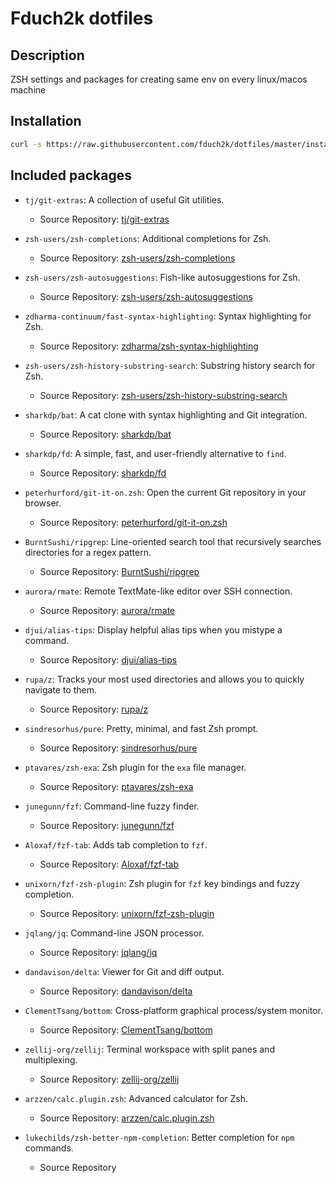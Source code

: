 # Fduch2k dotfiles

## Description

ZSH settings and packages for creating same env on every linux/macos machine

## Installation

```sh
curl -s https://raw.githubusercontent.com/fduch2k/dotfiles/master/install.sh | bash -s
```

## Included packages

* `tj/git-extras`: A collection of useful Git utilities.
   - Source Repository: [tj/git-extras](https://github.com/tj/git-extras)

* `zsh-users/zsh-completions`: Additional completions for Zsh.
   - Source Repository: [zsh-users/zsh-completions](https://github.com/zsh-users/zsh-completions)

* `zsh-users/zsh-autosuggestions`: Fish-like autosuggestions for Zsh.
   - Source Repository: [zsh-users/zsh-autosuggestions](https://github.com/zsh-users/zsh-autosuggestions)

* `zdharma-continuum/fast-syntax-highlighting`: Syntax highlighting for Zsh.
   - Source Repository: [zdharma/zsh-syntax-highlighting](https://github.com/zdharma/fast-syntax-highlighting)

* `zsh-users/zsh-history-substring-search`: Substring history search for Zsh.
   - Source Repository: [zsh-users/zsh-history-substring-search](https://github.com/zsh-users/zsh-history-substring-search)

* `sharkdp/bat`: A cat clone with syntax highlighting and Git integration.
   - Source Repository: [sharkdp/bat](https://github.com/sharkdp/bat)

* `sharkdp/fd`: A simple, fast, and user-friendly alternative to `find`.
   - Source Repository: [sharkdp/fd](https://github.com/sharkdp/fd)

* `peterhurford/git-it-on.zsh`: Open the current Git repository in your browser.
   - Source Repository: [peterhurford/git-it-on.zsh](https://github.com/peterhurford/git-it-on.zsh)

* `BurntSushi/ripgrep`: Line-oriented search tool that recursively searches directories for a regex pattern.
   - Source Repository: [BurntSushi/ripgrep](https://github.com/BurntSushi/ripgrep)

* `aurora/rmate`: Remote TextMate-like editor over SSH connection.
    - Source Repository: [aurora/rmate](https://github.com/aurora/rmate)

* `djui/alias-tips`: Display helpful alias tips when you mistype a command.
    - Source Repository: [djui/alias-tips](https://github.com/djui/alias-tips)

* `rupa/z`: Tracks your most used directories and allows you to quickly navigate to them.
    - Source Repository: [rupa/z](https://github.com/rupa/z)

* `sindresorhus/pure`: Pretty, minimal, and fast Zsh prompt.
    - Source Repository: [sindresorhus/pure](https://github.com/sindresorhus/pure)

* `ptavares/zsh-exa`: Zsh plugin for the `exa` file manager.
    - Source Repository: [ptavares/zsh-exa](https://github.com/ptavares/zsh-exa)

* `junegunn/fzf`: Command-line fuzzy finder.
    - Source Repository: [junegunn/fzf](https://github.com/junegunn/fzf)

* `Aloxaf/fzf-tab`: Adds tab completion to `fzf`.
    - Source Repository: [Aloxaf/fzf-tab](https://github.com/Aloxaf/fzf-tab)

* `unixorn/fzf-zsh-plugin`: Zsh plugin for `fzf` key bindings and fuzzy completion.
    - Source Repository: [unixorn/fzf-zsh-plugin](https://github.com/unixorn/fzf-zsh-plugin)

* `jqlang/jq`: Command-line JSON processor.
    - Source Repository: [jqlang/jq](https://github.com/jqlang/jq)

* `dandavison/delta`: Viewer for Git and diff output.
    - Source Repository: [dandavison/delta](https://github.com/dandavison/delta)

* `ClementTsang/bottom`: Cross-platform graphical process/system monitor.
    - Source Repository: [ClementTsang/bottom](https://github.com/ClementTsang/bottom)

* `zellij-org/zellij`: Terminal workspace with split panes and multiplexing.
    - Source Repository: [zellij-org/zellij](https://github.com/zellij-org/zellij)

* `arzzen/calc.plugin.zsh`: Advanced calculator for Zsh.
    - Source Repository: [arzzen/calc.plugin.zsh](https://github.com/arzzen/calc.plugin.zsh)

* `lukechilds/zsh-better-npm-completion`: Better completion for `npm` commands.
    - Source Repository
